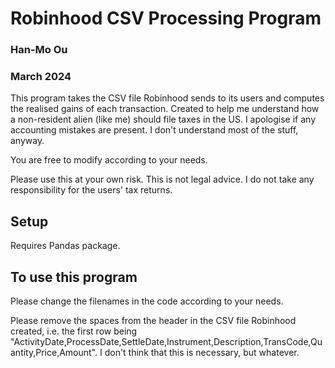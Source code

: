 # Robinhood CSV Processing Program
### Han-Mo Ou
### March 2024
This program takes the CSV file Robinhood sends to its users and computes the realised gains of each transaction. Created to help me understand how a non-resident alien (like me) should file taxes in the US. I apologise if any accounting mistakes are present. I don't understand most of the stuff, anyway.   

You are free to modify according to your needs.

Please use this at your own risk. This is not legal advice. I do not take any responsibility for the users' tax returns.

## Setup
Requires Pandas package.

## To use this program

Please change the filenames in the code according to your needs. 

Please remove the spaces from the header in the CSV file Robinhood created, i.e. the first row being "ActivityDate,ProcessDate,SettleDate,Instrument,Description,TransCode,Quantity,Price,Amount". I don't think that this is necessary, but whatever. 




